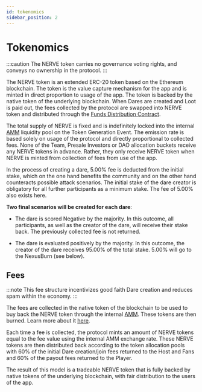 ```yaml
---
id: tokenomics
sidebar_position: 2
---
```


# Tokenomics

:::caution
The NERVE token carries no governance voting rights, and conveys no ownership in the protocol.
:::

The NERVE token is an extended ERC-20 token based on the Ethereum blockchain. The token is the value capture mechanism for the app and is minted in direct proportion to usage of the app.  The token is backed by the native token of the underlying blockchain. When Dares are created and Loot is paid out, the fees collected by the protocol are swapped into NERVE token and distributed through the [Funds Distribution Contract](https://docs.nerveglobal.com/sdk/token-economy/funds-distribution).

The total supply of NERVE is fixed and is indefinitely locked into the internal [AMM](https://docs.nerveglobal.com/sdk/automated-market-maker) liquidity pool on the Token Generation Event. The emission rate is based solely on usage of the protocol and directly proportional to collected fees. None of the Team, Presale Investors or DAO allocation buckets receive any NERVE tokens in advance. Rather, they only receive NERVE token when NERVE is minted from collection of fees from use of the app.

In the process of creating a dare, 5.00% fee is deducted from the initial stake, which on the one hand benefits the community and on the other hand counteracts possible attack scenarios. The initial stake of the dare creator is obligatory for all further participants as a minimum stake. 
The fee of 5.00% also exists here.

**Two final scenarios will be created for each dare**:

- The dare is scored Negative by the majority. In this outcome, all participants, as well as the creator of the dare, will receive their stake back. The previously collected fee is not returned.

- The dare is evaluated positively by the majority. In this outcome, the creator of the dare receives 95.00% of the total stake. 5.00% will go to the NexusBurn (see below).

## Fees
:::note
This fee structure incentivizes good faith Dare creation and reduces spam within the economy.
:::

The fees are collected in the native token of the blockchain to be used to buy back the NERVE token through the internal [AMM](https://docs.nerveglobal.com/sdk/automated-market-maker). These tokens are then burned. Learn more about it [here](https://docs.nerveglobal.com/sdk/token-economy/buyback-and-burn).

Each time a fee is collected, the protocol mints an amount of NERVE tokens equal to the fee value using the internal AMM exchange rate. These NERVE tokens are then distributed back according to the token allocation pools with 60% of the initial Dare creation/join fees returned to the Host and Fans and 60% of the payout fees returned to the Player.

The result of this model is a tradeable NERVE token that is fully backed by native tokens of the underlying blockchain, with fair distribution to the users of the app.
